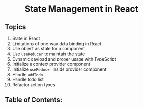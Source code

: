 <h1 align='center'>State Management in React</h1>

## Topics

1. State in React
2. Limitations of one-way data binding in React.
3. Use object as state for a component
4. Use `useReducer` to maintain the state
5. Dynamic payload and proper usage with TypeScript
6. Initialize a context provider component
7. Initialize `useReducer` inside provider component
8. Handle `addTodo`
9. Handle todo list
10. Refactor action types

## Table of Contents:
